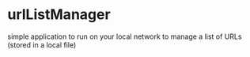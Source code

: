 # urlListManager
simple application to run on your local network to manage a list of URLs (stored in a local file)
